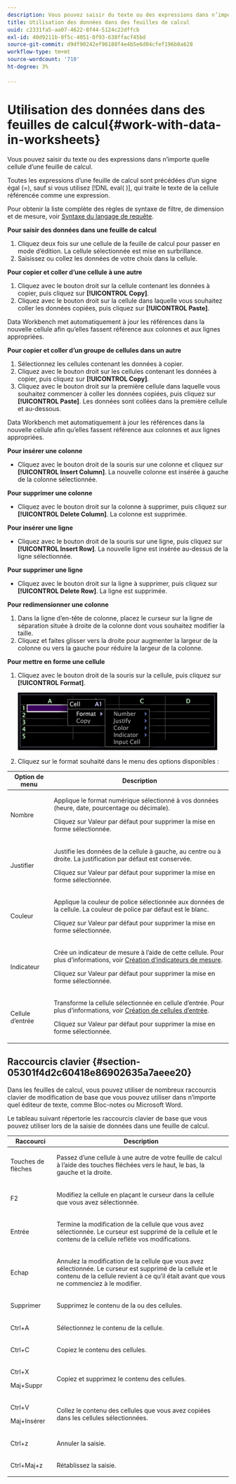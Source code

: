 ```yaml
---
description: Vous pouvez saisir du texte ou des expressions dans n’importe quelle cellule d’une feuille de calcul.
title: Utilisation des données dans des feuilles de calcul
uuid: c2331fa5-aa07-4622-8f44-5124c22dffcb
exl-id: 40d9211b-8f5c-4051-8f93-638ffacf45bd
source-git-commit: d9df90242ef96188f4e4b5e6d04cfef196b0a628
workflow-type: tm+mt
source-wordcount: '710'
ht-degree: 3%

---
```


# Utilisation des données dans des feuilles de calcul{#work-with-data-in-worksheets}

Vous pouvez saisir du texte ou des expressions dans n’importe quelle cellule d’une feuille de calcul.

Toutes les expressions d’une feuille de calcul sont précédées d’un signe égal (=), sauf si vous utilisez [!DNL eval( )], qui traite le texte de la cellule référencée comme une expression.

Pour obtenir la liste complète des règles de syntaxe de filtre, de dimension et de mesure, voir [Syntaxe du langage de requête](../../../home/c-get-started/c-qry-lang-syntx/c-qry-lang-syntx.md#concept-15d1d3f5164a47d49468c5acb7299d9f).

**Pour saisir des données dans une feuille de calcul**

1. Cliquez deux fois sur une cellule de la feuille de calcul pour passer en mode d’édition. La cellule sélectionnée est mise en surbrillance.
1. Saisissez ou collez les données de votre choix dans la cellule.

**Pour copier et coller d’une cellule à une autre**

1. Cliquez avec le bouton droit sur la cellule contenant les données à copier, puis cliquez sur **[!UICONTROL Copy]**.
1. Cliquez avec le bouton droit sur la cellule dans laquelle vous souhaitez coller les données copiées, puis cliquez sur **[!UICONTROL Paste]**.

Data Workbench met automatiquement à jour les références dans la nouvelle cellule afin qu’elles fassent référence aux colonnes et aux lignes appropriées.

**Pour copier et coller d’un groupe de cellules dans un autre**

1. Sélectionnez les cellules contenant les données à copier.
1. Cliquez avec le bouton droit sur les cellules contenant les données à copier, puis cliquez sur **[!UICONTROL Copy]**.
1. Cliquez avec le bouton droit sur la première cellule dans laquelle vous souhaitez commencer à coller les données copiées, puis cliquez sur **[!UICONTROL Paste]**. Les données sont collées dans la première cellule et au-dessous.

Data Workbench met automatiquement à jour les références dans la nouvelle cellule afin qu’elles fassent référence aux colonnes et aux lignes appropriées.

**Pour insérer une colonne**

* Cliquez avec le bouton droit de la souris sur une colonne et cliquez sur **[!UICONTROL Insert Column]**. La nouvelle colonne est insérée à gauche de la colonne sélectionnée.

**Pour supprimer une colonne**

* Cliquez avec le bouton droit sur la colonne à supprimer, puis cliquez sur **[!UICONTROL Delete Column]**. La colonne est supprimée.

**Pour insérer une ligne**

* Cliquez avec le bouton droit de la souris sur une ligne, puis cliquez sur **[!UICONTROL Insert Row]**. La nouvelle ligne est insérée au-dessus de la ligne sélectionnée.

**Pour supprimer une ligne**

* Cliquez avec le bouton droit sur la ligne à supprimer, puis cliquez sur **[!UICONTROL Delete Row]**. La ligne est supprimée.

**Pour redimensionner une colonne**

1. Dans la ligne d’en-tête de colonne, placez le curseur sur la ligne de séparation située à droite de la colonne dont vous souhaitez modifier la taille.
1. Cliquez et faites glisser vers la droite pour augmenter la largeur de la colonne ou vers la gauche pour réduire la largeur de la colonne.

**Pour mettre en forme une cellule**

1. Cliquez avec le bouton droit de la souris sur la cellule, puis cliquez sur **[!UICONTROL Format]**.

   ![](assets/mnu_Worksheet_Format.png)

1. Cliquez sur le format souhaité dans le menu des options disponibles :

<table id="table_5788E01E52CC44E7927A0D23760D9EDD"> 
 <thead> 
  <tr> 
   <th colname="col1" class="entry"> Option de menu </th> 
   <th colname="col2" class="entry"> Description </th> 
  </tr>
 </thead>
 <tbody> 
  <tr> 
   <td colname="col1"> <p>Nombre </p> </td> 
   <td colname="col2"> <p>Applique le format numérique sélectionné à vos données (heure, date, pourcentage ou décimale). </p> <p>Cliquez sur <span class="uicontrol"> Valeur par défaut</span> pour supprimer la mise en forme sélectionnée. </p> </td> 
  </tr> 
  <tr> 
   <td colname="col1"> <p>Justifier </p> </td> 
   <td colname="col2"> <p>Justifie les données de la cellule à gauche, au centre ou à droite. La justification par défaut est conservée. </p> <p>Cliquez sur <span class="uicontrol"> Valeur par défaut</span> pour supprimer la mise en forme sélectionnée. </p> </td> 
  </tr> 
  <tr> 
   <td colname="col1"> <p>Couleur </p> </td> 
   <td colname="col2"> <p>Applique la couleur de police sélectionnée aux données de la cellule. La couleur de police par défaut est le blanc. </p> <p>Cliquez sur <span class="uicontrol"> Valeur par défaut</span> pour supprimer la mise en forme sélectionnée. </p> </td> 
  </tr> 
  <tr> 
   <td colname="col1"> <p>Indicateur </p> </td> 
   <td colname="col2"> <p>Crée un indicateur de mesure à l’aide de cette cellule. Pour plus d’informations, voir <a href="../../../home/c-get-started/c-analysis-vis/c-wksts/c-metric-ind.md#concept-f0e911b23b2c4e8da3e1ea7b9ae04183"> Création d’indicateurs de mesure</a>. </p> <p>Cliquez sur <span class="uicontrol"> Valeur par défaut</span> pour supprimer la mise en forme sélectionnée. </p> </td> 
  </tr> 
  <tr> 
   <td colname="col1"> <p>Cellule d’entrée </p> </td> 
   <td colname="col2"> <p>Transforme la cellule sélectionnée en cellule d’entrée. Pour plus d’informations, voir <a href="../../../home/c-get-started/c-analysis-vis/c-wksts/c-input-cells.md#concept-08cd2c05a28a43dd9f7698b37e23e590"> Création de cellules d’entrée</a>. </p> <p>Cliquez sur <span class="uicontrol"> Valeur par défaut</span> pour supprimer la mise en forme sélectionnée. </p> </td> 
  </tr> 
 </tbody> 
</table>

## Raccourcis clavier {#section-05301f4d2c60418e86902635a7aeee20}

Dans les feuilles de calcul, vous pouvez utiliser de nombreux raccourcis clavier de modification de base que vous pouvez utiliser dans n’importe quel éditeur de texte, comme Bloc-notes ou Microsoft Word.

Le tableau suivant répertorie les raccourcis clavier de base que vous pouvez utiliser lors de la saisie de données dans une feuille de calcul.

<table id="table_8E6F73F253B3451CA1DE45EE4F4E69EF"> 
 <thead> 
  <tr> 
   <th colname="col1" class="entry"> Raccourci </th> 
   <th colname="col2" class="entry"> Description </th> 
  </tr> 
 </thead>
 <tbody> 
  <tr> 
   <td colname="col1"> <p>Touches de flèches </p> </td> 
   <td colname="col2"> <p>Passez d’une cellule à une autre de votre feuille de calcul à l’aide des touches fléchées vers le haut, le bas, la gauche et la droite. </p> </td> 
  </tr> 
  <tr> 
   <td colname="col1"> <p>F2 </p> </td> 
   <td colname="col2"> <p>Modifiez la cellule en plaçant le curseur dans la cellule que vous avez sélectionnée. </p> </td> 
  </tr> 
  <tr> 
   <td colname="col1"> <p>Entrée </p> </td> 
   <td colname="col2"> <p>Termine la modification de la cellule que vous avez sélectionnée. Le curseur est supprimé de la cellule et le contenu de la cellule reflète vos modifications. </p> </td> 
  </tr> 
  <tr> 
   <td colname="col1"> <p>Echap </p> </td> 
   <td colname="col2"> <p>Annulez la modification de la cellule que vous avez sélectionnée. Le curseur est supprimé de la cellule et le contenu de la cellule revient à ce qu’il était avant que vous ne commenciez à le modifier. </p> </td> 
  </tr> 
  <tr> 
   <td colname="col1"> <p>Supprimer </p> </td> 
   <td colname="col2"> <p>Supprimez le contenu de la ou des cellules. </p> </td> 
  </tr> 
  <tr> 
   <td colname="col1"> <p>Ctrl+A </p> </td> 
   <td colname="col2"> <p>Sélectionnez le contenu de la cellule. </p> </td> 
  </tr> 
  <tr> 
   <td colname="col1"> <p>Ctrl+C </p> </td> 
   <td colname="col2"> <p>Copiez le contenu des cellules. </p> </td> 
  </tr> 
  <tr> 
   <td colname="col1"> <p>Ctrl+X </p> <p>Maj+Suppr </p> </td> 
   <td colname="col2"> <p>Copiez et supprimez le contenu des cellules. </p> </td> 
  </tr> 
  <tr> 
   <td colname="col1"> <p>Ctrl+V </p> <p>Maj+Insérer </p> </td> 
   <td colname="col2"> <p>Collez le contenu des cellules que vous avez copiées dans les cellules sélectionnées. </p> </td> 
  </tr> 
  <tr> 
   <td colname="col1"> <p>Ctrl+z </p> </td> 
   <td colname="col2"> <p>Annuler la saisie. </p> </td> 
  </tr> 
  <tr> 
   <td colname="col1"> <p>Ctrl+Maj+z </p> </td> 
   <td colname="col2"> <p>Rétablissez la saisie. </p> </td> 
  </tr> 
 </tbody> 
</table>

